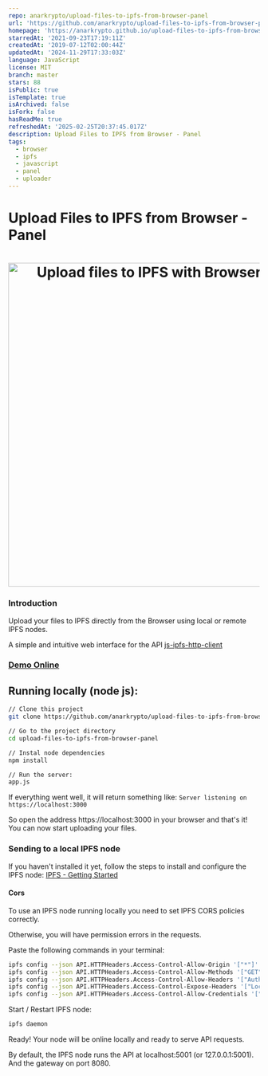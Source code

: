 ```yaml
---
repo: anarkrypto/upload-files-to-ipfs-from-browser-panel
url: 'https://github.com/anarkrypto/upload-files-to-ipfs-from-browser-panel'
homepage: 'https://anarkrypto.github.io/upload-files-to-ipfs-from-browser-panel/public'
starredAt: '2021-09-23T17:19:11Z'
createdAt: '2019-07-12T02:00:44Z'
updatedAt: '2024-11-29T17:33:03Z'
language: JavaScript
license: MIT
branch: master
stars: 88
isPublic: true
isTemplate: true
isArchived: false
isFork: false
hasReadMe: true
refreshedAt: '2025-02-25T20:37:45.017Z'
description: Upload Files to IPFS from Browser - Panel
tags:
  - browser
  - ipfs
  - javascript
  - panel
  - uploader
---
```


# Upload Files to IPFS from Browser - Panel

<h1 align="center">
  <img width="650px" src="https://raw.githubusercontent.com/anarkrypto/upload-files-to-ipfs-from-browser-panel/master/public/img/preview.png" alt="Upload files to IPFS with Browser - Panel" />
</h1>


### Introduction

Upload your files to IPFS directly from the Browser using local or remote IPFS nodes.

A simple and intuitive web interface for the API [js-ipfs-http-client](https://github.com/ipfs/js-ipfs-http-client)

[<h3>Demo Online</h3>](https://anarkrypto.github.io/upload-files-to-ipfs-from-browser-panel/public)

## Running locally (node js):

```bash
// Clone this project
git clone https://github.com/anarkrypto/upload-files-to-ipfs-from-browser-panel.git

// Go to the project directory
cd upload-files-to-ipfs-from-browser-panel

// Instal node dependencies
npm install

// Run the server:
app.js
```

If everything went well, it will return something like:
``` Server listening on https://localhost:3000 ```

So open the address https://localhost:3000 in your browser and that's it!
You can now start uploading your files.


### Sending to a local IPFS node


If you haven't installed it yet, follow the steps to install and configure the IPFS node: [IPFS - Getting Started](https://ipfs.io/ipfs/Qme5m1hmmMbjdzcDeUC2LtHZxAABYtdmq5mBpvtBsC8VL5/docs/getting-started/)

#### Cors

To use an IPFS node running locally you need to set IPFS CORS policies correctly.

Otherwise, you will have permission errors in the requests.

Paste the following commands in your terminal:

```bash
ipfs config --json API.HTTPHeaders.Access-Control-Allow-Origin '["*"]'
ipfs config --json API.HTTPHeaders.Access-Control-Allow-Methods '["GET", "POST"]'
ipfs config --json API.HTTPHeaders.Access-Control-Allow-Headers '["Authorization"]'
ipfs config --json API.HTTPHeaders.Access-Control-Expose-Headers '["Location"]'
ipfs config --json API.HTTPHeaders.Access-Control-Allow-Credentials '["true"]'
```

Start / Restart IPFS node:
```bash
ipfs daemon 
```

Ready! Your node will be online locally and ready to serve API requests.

By default, the IPFS node runs the API at localhost:5001 (or 127.0.0.1:5001). And the gateway on port 8080.
